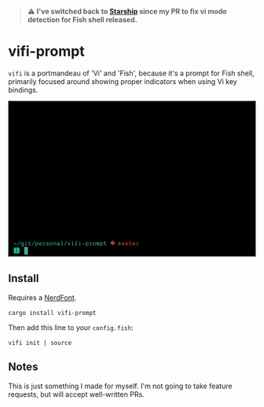 > :warning: **I've switched back to [Starship](https://github.com/starship/starship) since my PR to fix vi mode detection for Fish shell released.**

# vifi-prompt

`vifi` is a portmandeau of 'Vi' and 'Fish', because it's a prompt for Fish shell,
primarily focused around showing proper indicators when using Vi key bindings.

![demo](https://github.com/mrjones2014/vifi-prompt/raw/master/demo.gif)

## Install

Requires a [NerdFont](https://github.com/ryanoasis/nerd-fonts).

```
cargo install vifi-prompt
```

Then add this line to your `config.fish`:

```fish
vifi init | source
```

## Notes

This is just something I made for myself. I'm not going to take feature requests,
but will accept well-written PRs.
